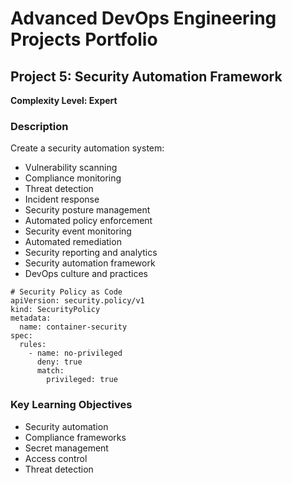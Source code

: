 # Advanced DevOps Engineering Projects Portfolio

## Project 5: Security Automation Framework

**Complexity Level: Expert**

### Description



Create a security automation system:
- Vulnerability scanning
- Compliance monitoring
- Threat detection
- Incident response
- Security posture management
- Automated policy enforcement
- Security event monitoring
- Automated remediation
- Security reporting and analytics
- Security automation framework
- DevOps culture and practices

```
# Security Policy as Code
apiVersion: security.policy/v1
kind: SecurityPolicy
metadata:
  name: container-security
spec:
  rules:
    - name: no-privileged
      deny: true
      match:
        privileged: true
```

### Key Learning Objectives

- Security automation
- Compliance frameworks
- Secret management
- Access control
- Threat detection